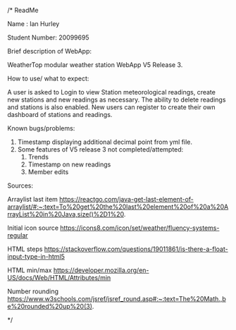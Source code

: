 /* ReadMe

Name : Ian Hurley

Student Number: 20099695

Brief description of WebApp: 

WeatherTop modular weather station WebApp V5 Release 3.

How to use/ what to expect:

A user is asked to Login to view Station meteorological readings, create new stations and new readings as necessary. The ability to delete readings and stations is also enabled.
New users can register to create their own dashboard of stations and readings.

Known bugs/problems:

1. Timestamp displaying additional decimal point from yml file.
2. Some features of V5 release 3 not completed/attempted:
   1. Trends
   2. Timestamp on new readings
   3. Member edits

Sources:

Arraylist last item https://reactgo.com/java-get-last-element-of-arraylist/#:~:text=To%20get%20the%20last%20element%20of%20a%20ArrayList%20in%20Java,size()%2D1%20.

Initial icon source https://icons8.com/icon/set/weather/fluency-systems-regular

HTML steps https://stackoverflow.com/questions/19011861/is-there-a-float-input-type-in-html5

HTML min/max https://developer.mozilla.org/en-US/docs/Web/HTML/Attributes/min

Number rounding https://www.w3schools.com/jsref/jsref_round.asp#:~:text=The%20Math.,be%20rounded%20up%20(3).

*/
